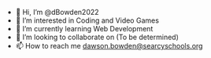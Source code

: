 - 👋 Hi, I’m @dBowden2022
- 👀 I’m interested in Coding and Video Games
- 🌱 I’m currently learning Web Development
- 💞️ I’m looking to collaborate on (To be determined)
- 📫 How to reach me dawson.bowden@searcyschools.org
